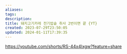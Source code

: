 ```yaml
---
aliases: 
tags: 
description:
title: 돼지고기카레 전기밥솥 취사 2번이면 끝 {YT}
created: 2023-07-29T23:50:05
updated: 2024-01-11T17:39:35
---
```

<https://youtube.com/shorts/RS-44x4lxgw?feature=share> 
